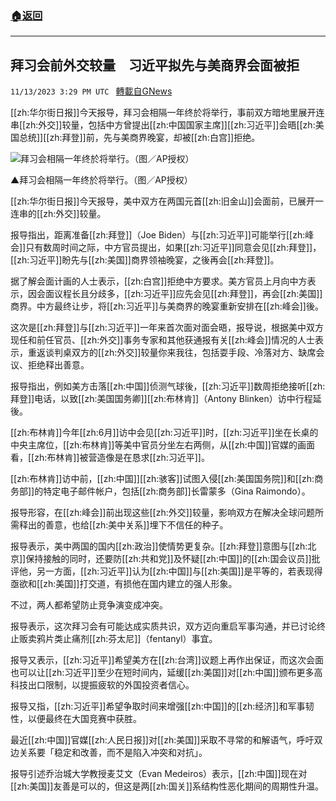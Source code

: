 ###  [:house:返回](README.md)
---


## 拜习会前外交较量　习近平拟先与美商界会面被拒
`11/13/2023 3:29 PM UTC ` [轉載自GNews](https://gnews.org/articles/1971485)

[[zh:华尔街日报]]今天报导，拜习会相隔一年终於将举行，事前双方暗地里展开连串[[zh:外交]]较量，包括中方曾提出[[zh:中国国家主席]][[zh:习近平]]会晤[[zh:美国总统]][[zh:拜登]]前，先与美商界晚宴，却被[[zh:白宫]]拒绝。

![拜习会相隔一年终於将举行。（图／AP授权）](https://attach.setn.com/newsimages/2022/11/14/3918760-PH.jpg "拜习会相隔一年终於将举行。（图／AP授权）")

▲拜习会相隔一年终於将举行。（图／AP授权）

[[zh:华尔街日报]]今天报导，美中双方在两国元首[[zh:旧金山]]会面前，已展开一连串的[[zh:外交]]较量。

报导指出，距离准备[[zh:拜登]]（Joe Biden）与[[zh:习近平]]可能举行[[zh:峰会]]只有数周时间之际，中方官员提出，如果[[zh:习近平]]同意会见[[zh:拜登]]，[[zh:习近平]]盼先与[[zh:美国]]商界领袖晚宴，之後再会[[zh:拜登]]。

据了解会面计画的人士表示，[[zh:白宫]]拒绝中方要求。美方官员上月向中方表示，因会面议程长且分歧多，[[zh:习近平]]应先会见[[zh:拜登]]，再会[[zh:美国]]商界。中方最终让步，将[[zh:习近平]]与美商界的晚宴重新安排在[[zh:峰会]]後。

这次是[[zh:拜登]]与[[zh:习近平]]一年来首次面对面会晤，报导说，根据美中双方现任和前任官员、[[zh:外交]]事务专家和其他获通报有关[[zh:峰会]]情况的人士表示，重返谈判桌双方的[[zh:外交]]较量你来我往，包括耍手段、冷落对方、缺席会议、拒绝释出善意。

报导指出，例如美方击落[[zh:中国]]侦测气球後，[[zh:习近平]]数周拒绝接听[[zh:拜登]]电话，以致[[zh:美国国务卿]][[zh:布林肯]]（Antony Blinken）访中行程延後。

[[zh:布林肯]]今年[[zh:6月]]访中会见[[zh:习近平]]时，[[zh:习近平]]坐在长桌的中央主席位，[[zh:布林肯]]等美中官员分坐左右两侧，从[[zh:中国]]官媒的画面看，[[zh:布林肯]]被营造像是在恳求[[zh:习近平]]。

[[zh:布林肯]]访中前，[[zh:中国]][[zh:骇客]]试图入侵[[zh:美国国务院]]和[[zh:商务部]]的特定电子邮件帐户，包括[[zh:商务部]]长雷蒙多（Gina Raimondo）。

报导形容，在[[zh:峰会]]前出现这些[[zh:外交]]较量，影响双方在解决全球问题所需释出的善意，也给[[zh:美中关系]]埋下不信任的种子。

报导表示，美中两国的国内[[zh:政治]]使情势更复杂。[[zh:拜登]]意图与[[zh:北京]]保持接触的同时，还要防[[zh:共和党]]及怀疑[[zh:中国]]的[[zh:国会议员]]批评他，另一方面，[[zh:习近平]]认为[[zh:中国]]与[[zh:美国]]是平等的，若表现得亟欲和[[zh:美国]]打交道，有损他在国内建立的强人形象。

不过，两人都希望防止竞争演变成冲突。

报导表示，这次拜习会有可能达成实质共识，双方迈向重启军事沟通，并已讨论终止贩卖鸦片类止痛剂[[zh:芬太尼]]（fentanyl）事宜。

报导又表示，[[zh:习近平]]希望美方在[[zh:台湾]]议题上再作出保证，而这次会面也可以让[[zh:习近平]]至少在短时间内，延缓[[zh:美国]]对[[zh:中国]]颁布更多高科技出口限制，以提振疲软的外国投资者信心。

报导又指，[[zh:习近平]]希望争取时间来增强[[zh:中国]]的[[zh:经济]]和军事韧性，以便最终在大国竞赛中获胜。

最近[[zh:中国]]官媒[[zh:人民日报]]对[[zh:美国]]采取不寻常的和解语气，呼吁双边关系要「稳定和改善，而不是陷入冲突和对抗」。

报导引述乔治城大学教授麦艾文（Evan Medeiros）表示，[[zh:中国]]现在对[[zh:美国]]友善是可以的，但这是两[[zh:国关]]系结构性恶化期间的周期性升温。
